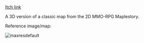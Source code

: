 [Itch link](https://unijacob.itch.io/week7)

A 3D version of a classic map from the 2D MMO-RPG Maplestory.

Reference image/map: 

![maxresdefault](https://github.com/user-attachments/assets/ebdd2109-00e6-4f8f-be60-3e842d6627fa)
